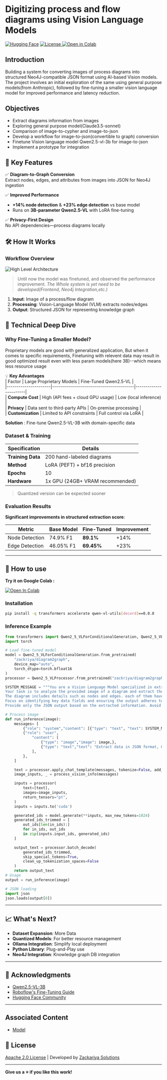 # Digitizing process and flow diagrams using Vision Language Models

[![Hugging Face](https://img.shields.io/badge/Hugging%20Face-Model-blue)](https://huggingface.co/zackriya/diagram2graph) [![License](https://img.shields.io/badge/License-Apache.20-green)](#license)<a target="_blank" href="https://colab.research.google.com/github/Zackriya-Solutions/diagram2graph/blob/dev/phase2/inference/diagram2graph-inference.ipynb">
<img src="https://colab.research.google.com/assets/colab-badge.svg" alt="Open in Colab"/>
</a>

## Introduction

Building a system for converting images of process diagrams into structured Neo4J-compatible JSON format using AI-based Vision models. The project involves an initial exploration of the same using general purpose models(from Anthropic), followed by fine-tuning a smaller vision language model for improved performance and latency reduction.

## Objectives

- Extract diagrams information from images
- Exploring general purpose model(Claude3.5-sonnet)
- Comparison of image-to-cypher and image-to-json
- Develop a workflow for image-to-json(convertible to graph) conversion
- Finetune Vision language model Qwen2.5-vl-3b for image-to-json
- Implement a prototype for integration

## 🎯 Key Features

✅ **Diagram-to-Graph Conversion**  
Extract nodes, edges, and attributes from images into JSON for Neo4J ingestion

✅ **Improved Performance**

- **+14% node detection** & **+23% edge detection** vs base model
- Runs on **3B-parameter Qwen2.5-VL** with LoRA fine-tuning

✅ **Privacy-First Design**  
No API dependencies—process diagrams locally

## 🛠️ How It Works

### Workflow Overview

![High Level Architecture](docs/high_level.png)

> Until now the model was finetuned, and observed the performance improvement. _The Whole system is yet need to be developed(Frontend, Neo4j Integration,etc.)_

1. **Input**: Image of a process/flow diagram
2. **Processing**: Vision-Language Model (VLM) extracts nodes/edges
3. **Output**: Structured JSON for representng knowledge graph

## 🔬 Technical Deep Dive

### Why Fine-Tuning a Smaller Model?

Proprietary models are good with generalized application, But when it comes to specific requirements, Finetuning with relevent data may result in good optimized result even with less param models(here 3B)--which means less resource usage

💡 **Key Advantages**  
| Factor | Large Proprietary Models | Fine-Tuned Qwen2.5-VL |  
|----------------------|-----------------------------------------|-----------------------|  
| **Compute Cost** | High (API fees + cloud GPU usage) | Low (local inference) |  
| **Privacy** | Data sent to third-party APIs | On-premise processing |  
| **Customization** | Limited to API constraints | Full control via LoRA |

**Solution** : Fine-tune Qwen2.5-VL-3B with domain-specific data

### Dataset & Training

| Specification     | Details                         |
| ----------------- | ------------------------------- |
| **Training Data** | 200 hand-labeled diagrams       |
| **Method**        | LoRA (PEFT) + bf16 precision    |
| **Epochs**        | 10                              |
| **Hardware**      | 1x GPU (24GB+ VRAM recommended) |

> Quantized version can be expected sooner

### Evaluation Results

**Significant improvements in structured extraction score**:

| Metric         | Base Model | Fine-Tuned | Improvement |
| -------------- | ---------- | ---------- | ----------- |
| Node Detection | 74.9% F1   | **89.1%**  | +14%        |
| Edge Detection | 46.05% F1  | **69.45%** | +23%        |

---

## 🚀 How to use

**Try it on Google Colab :**

<a target="_blank" href="https://colab.research.google.com/github/Zackriya-Solutions/diagram2graph/blob/dev/phase2/inference/diagram2graph-inference.ipynb">
  <img src="https://colab.research.google.com/assets/colab-badge.svg" alt="Open In Colab"/>
</a>

### Installation

```bash
pip install -q transformers accelerate qwen-vl-utils[decord]==0.0.8
```

### Inference Example

```python
from transformers import Qwen2_5_VLForConditionalGeneration, Qwen2_5_VLProcessor
import torch

# Load fine-tuned model
model = Qwen2_5_VLForConditionalGeneration.from_pretrained(
    "zackriya/diagram2graph",
    device_map="auto",
    torch_dtype=torch.bfloat16
)
processor = Qwen2_5_VLProcessor.from_pretrained("zackriya/diagram2graph")

SYSTEM_MESSAGE = """You are a Vision Language Model specialized in extracting structured data from visual representations of process and flow diagrams.
Your task is to analyze the provided image of a diagram and extract the relevant information into a well-structured JSON format.
The diagram includes details such as nodes and edges. each of them have their own attributes.
Focus on identifying key data fields and ensuring the output adheres to the requested JSON structure.
Provide only the JSON output based on the extracted information. Avoid additional explanations or comments."""

# Process image
def run_inference(image):
    messages= [
        {"role": "system","content": [{"type": "text", "text": SYSTEM_MESSAGE}],},
        {"role": "user",
            "content": [
                {"type": "image","image": image,},
                {"type": "text","text": "Extract data in JSON format, Only give the JSON",},
            ],
        },
    ]

    text = processor.apply_chat_template(messages, tokenize=False, add_generation_prompt=True)
    image_inputs, _ = process_vision_info(messages)

    inputs = processor(
        text=[text],
        images=image_inputs,
        return_tensors="pt",
    )
    inputs = inputs.to('cuda')

    generated_ids = model.generate(**inputs, max_new_tokens=1024)
    generated_ids_trimmed = [
        out_ids[len(in_ids):]
        for in_ids, out_ids
        in zip(inputs.input_ids, generated_ids)
    ]

    output_text = processor.batch_decode(
        generated_ids_trimmed,
        skip_special_tokens=True,
        clean_up_tokenization_spaces=False
    )
    return output_text
# Usage
output = run_inference(image)

# JSON loading
import json
json.loads(output[0])
```

---

## 📈 What's Next?

- **Dataset Expansion**: More Data
- **Quantized Models**: For better resource management
- **Ollama Integration**: Simplify local deployment
- **Python Library**: Plug-and-Play use
- **Neo4J Integration**: Knowledge graph DB integration

---

## 🙏 Acknowledgments

- [Qwen2.5-VL-3B](https://huggingface.co/Qwen/Qwen2.5-VL-3B-Instruct)
- [Roboflow's Fine-Tuning Guide](https://github.com/roboflow/notebooks)
- [Hugging Face Community](https://huggingface.co/)

---

## Associated Content

- [Model](https://huggingface.co/zackriya/diagram2graph)

## 📜 License

[Apache 2.0 License](LICENSE) | Developed by [Zackariya Solutions](https://www.zackriya.com/)

---

**Give us a ⭐️ if you like this work!**
